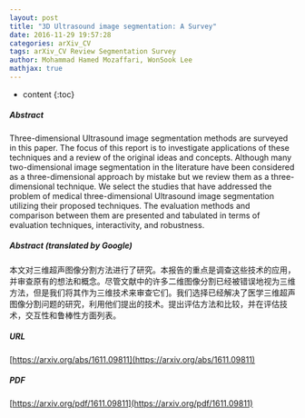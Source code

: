 ```yaml
---
layout: post
title: "3D Ultrasound image segmentation: A Survey"
date: 2016-11-29 19:57:28
categories: arXiv_CV
tags: arXiv_CV Review Segmentation Survey
author: Mohammad Hamed Mozaffari, WonSook Lee
mathjax: true
---
```


* content
{:toc}

##### Abstract
Three-dimensional Ultrasound image segmentation methods are surveyed in this paper. The focus of this report is to investigate applications of these techniques and a review of the original ideas and concepts. Although many two-dimensional image segmentation in the literature have been considered as a three-dimensional approach by mistake but we review them as a three-dimensional technique. We select the studies that have addressed the problem of medical three-dimensional Ultrasound image segmentation utilizing their proposed techniques. The evaluation methods and comparison between them are presented and tabulated in terms of evaluation techniques, interactivity, and robustness.

##### Abstract (translated by Google)
本文对三维超声图像分割方法进行了研究。本报告的重点是调查这些技术的应用，并审查原有的想法和概念。尽管文献中的许多二维图像分割已经被错误地视为三维方法，但是我们将其作为三维技术来审查它们。我们选择已经解决了医学三维超声图像分割问题的研究，利用他们提出的技术。提出评估方法和比较，并在评估技术，交互性和鲁棒性方面列表。

##### URL
[https://arxiv.org/abs/1611.09811](https://arxiv.org/abs/1611.09811)

##### PDF
[https://arxiv.org/pdf/1611.09811](https://arxiv.org/pdf/1611.09811)

